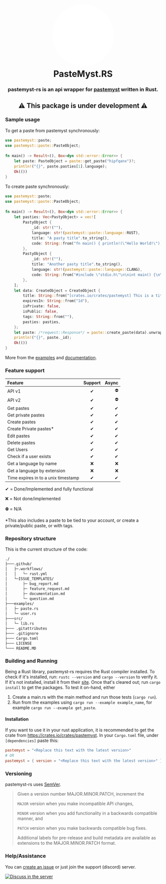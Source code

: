 <h1 align="center" style="position: relative;">
    <img width="200" style="border-radius: 50%;"
    src="https://raw.githubusercontent.com/ANF/pastemyst-rs/main/images/RustMyst.png" /><br>
    PasteMyst.RS
</h1>
<h3 align="center">pastemyst-rs is an api wrapper for <a href="https://paste.myst.rs">pastemyst</a> written in Rust.</h3>
<h2 align="center">⚠ This package is under development ⚠</h2>


### Sample usage

To get a paste from pastemyst synchronously:
```rust
use pastemyst::paste;
use pastemyst::paste::PasteObject;

fn main() -> Result<(), Box<dyn std::error::Error>> {
    let paste: PasteObject = paste::get_paste("hipfqanx")?;
    println!("{}", paste.pasties[1].language);
    Ok(())
}
```

To create paste synchronously:
```rust
use pastemyst::paste;
use pastemyst::paste::PasteObject;

fn main() -> Result<(), Box<dyn std::error::Error>> {
    let pasties: Vec<PastyObject> = vec![
        PastyObject {
            _id: str!(""),
            language: str!(pastemyst::paste::language::RUST),
            title: "A pasty title".to_string(),
            code: String::from("fn main() { println!(\"Hello World!\"); }"),
        },
        PastyObject {
            _id: str!(""),
            title: "Another pasty title".to_string(),
            language: str!(pastemyst::paste::language::CLANG),
            code: String::from("#include \"stdio.h\"\n\nint main() {\n\tprintf(\"Hello World!\");\n}"),
        },
    ];
    let data: CreateObject = CreateObject {
        title: String::from("[crates.io/crates/pastemyst] This is a title"),
        expiresIn: String::from("1d"),
        isPrivate: false,
        isPublic: false,
        tags: String::from(""),
        pasties: pasties,
    };
    let paste: /*reqwest::Response*/ = paste::create_paste(data).unwrap(); // You don't need to add the commented part, that's jut for your information.
    println!("{}", paste._id);
    Ok(())
}
```

More from the [examples](./examples/) and [documentation](https://docs.rs/pastemyst-rs/*/).

### Feature support
| Feature                             | Support   |  Async |
| :---------------------------------- | :-------: | -----: |
| API v1                              | ✔         | ⛔    |
| API v2                              | ✔         | ⛔    |
| Get pastes                          | ✔         | ✔     |
| Get private pastes                  | ✔         | ✔     |
| Create pastes                       | ✔         | ✔     |
| Create Private pastes*              | ✔         | ✔     |
| Edit pastes                         | ✔         | ✔     |
| Delete pastes                       | ✔         | ✔     |
| Get Users                           | ✔         | ✔     |
| Check if a user exists              | ✔         | ✔     |
| Get a language by name              | ❌        | ❌    |
| Get a language by extension         | ❌        | ❌    |
| Time expires in to a unix timestamp | ✔         | ✔     |

✔ = Done/Implemented and fully functional

❌ = Not done/implemented

⛔ = N/A

*This also includes a paste to be tied to your account, or create a private/public paste, or with tags.
<!-- ✔ ❌ ⛔ -->

### Repository structure
This is the current structure of the code:
```
./
├───.github/
│   ├─.workflows/
│   │   └─ rust.yml
│   └─ISSUE_TEMPLATES/
│       ├─ bug_report.md
│       ├─ feature_request.md
│       ├─ documentation.md
│       └─ question.md
├───examples/
│   ├─ paste.rs
│   └─ user.rs
├───src/
│   └─ lib.rs
├─── .gitattributes 
├─── .gitignore
├─── Cargo.toml
├─── LICENSE
└─── README.MD
```

### Building and Running
Being a Rust library, pastemyst-rs requires the Rust compiler installed. To check if it's installed, run: `rustc --version` and `cargo --version` to verify it. If it's not installed, install it from their [site](https://rust-lang.org). Once that's cleared out; run `cargo install` to get the packages. To test it on-hand, either
1. Create a main.rs with the main method and run those tests (`cargo run`).
2. Run from the examples using `cargo run --example example_name`, for example `cargo run --example get_paste`.

#### Installation
If you want to use it in your rust application, it is recommended to get the crate from https://crates.io/crates/pastemyst.
In your `Cargo.toml` file, under `[dependencies]` paste this:
```toml
pastemyst = "<Replace this text with the latest version>"
# OR
pastemyst = { version = "<Replace this text with the latest version>" }
```

### Versioning
pastemyst-rs uses [SemVer](https://semver.org/).
> Given a version number MAJOR.MINOR.PATCH, increment the
>
> `MAJOR` version when you make incompatible API changes,
>
> `MINOR` version when you add functionality in a backwards compatible manner, and
>
> `PATCH` version when you make backwards compatible bug fixes.
>
> Additional labels for pre-release and build metadata are available as extensions to the MAJOR.MINOR.PATCH format.

### Help/Assistance
You can [create an issue](https://github.com/ANF-Studios/BotANF/issues/new) or just join the support (discord) server.


<a href="https://discord.gg/fKWpK7A"><img
        src="https://discord.com/api/guilds/732064655396044840/embed.png?style=banner3"
        alt="Discuss in the server"></img></a>
